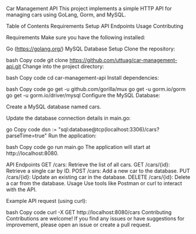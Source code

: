 Car Management API
This project implements a simple HTTP API for managing cars using GoLang, Gorm, and MySQL.

Table of Contents
Requirements
Setup
API Endpoints
Usage
Contributing

Requirements
Make sure you have the following installed:

Go (https://golang.org/)
MySQL Database
Setup
Clone the repository:

bash
Copy code
git clone https://github.com/uttuag/car-management-api.git
Change into the project directory:

bash
Copy code
cd car-management-api
Install dependencies:

bash
Copy code
go get -u github.com/gorilla/mux
go get -u gorm.io/gorm
go get -u gorm.io/driver/mysql
Configure the MySQL Database:

Create a MySQL database named cars.

Update the database connection details in main.go:

go
Copy code
dsn := "sql:database@tcp(localhost:3306)/cars?parseTime=true"
Run the application:

bash
Copy code
go run main.go
The application will start at http://localhost:8080.

API Endpoints
GET /cars: Retrieve the list of all cars.
GET /cars/{id}: Retrieve a single car by ID.
POST /cars: Add a new car to the database.
PUT /cars/{id}: Update an existing car in the database.
DELETE /cars/{id}: Delete a car from the database.
Usage
Use tools like Postman or curl to interact with the API.

Example API request (using curl):

bash
Copy code
curl -X GET http://localhost:8080/cars
Contributing
Contributions are welcome! If you find any issues or have suggestions for improvement, please open an issue or create a pull request.

